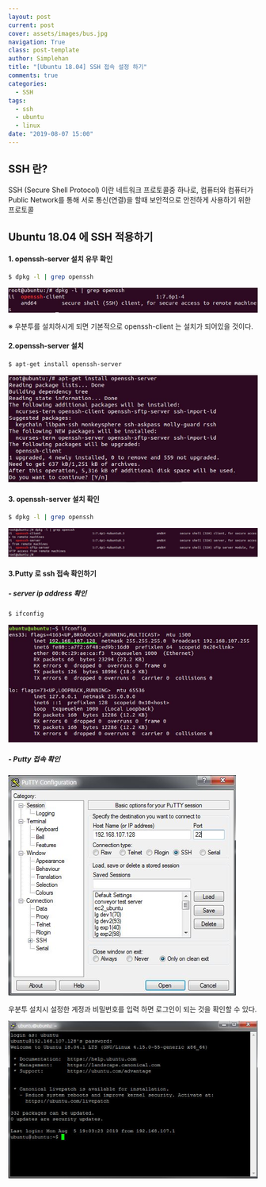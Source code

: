 ```yaml
---
layout: post
current: post
cover: assets/images/bus.jpg
navigation: True
class: post-template
author: Simplehan
title: "[Ubuntu 18.04] SSH 접속 설정 하기"
comments: true
categories:
  - SSH
tags:
  - ssh
  - ubuntu
  - linux
date: "2019-08-07 15:00"
---
```


## SSH 란?

SSH (Secure Shell Protocol) 이란 네트워크 프로토콜중 하나로, 컴퓨터와 컴퓨터가 Public Network를 통해 서로 통신(연결)을 할때 보안적으로 안전하게 사용하기 위한 프로토콜

## Ubuntu 18.04 에 SSH 적용하기

#### 1. openssh-server 설치 유무 확인

```bash
$ dpkg -l | grep openssh
```

![img](\assets\built\images\ssh-how_to_setup_ssh\dpkg-openssh.jpg)

※ 우분투를 설치하시게 되면 기본적으로 openssh-client 는 설치가 되어있을 것이다.

#### 2.openssh-server 설치

```bash
$ apt-get install openssh-server
```

![img](\assets\built\images\ssh-how_to_setup_ssh\install-openssh-server.jpg)

#### 3. openssh-server 설치 확인

```bash
$ dpkg -l | grep openssh
```

![img](\assets\built\images\ssh-how_to_setup_ssh\check-install-openssh.jpg)

#### 3.Putty 로 ssh 접속 확인하기

##### - server ip address 확인

```bash
$ ifconfig
```

![img](\assets\built\images\ssh-how_to_setup_ssh\check-ipadress.jpg)

#####  - Putty 접속 확인 

![img](\assets\built\images\ssh-how_to_setup_ssh\putty.jpg)

우분투 설치시 설정한 계정과 비밀번호를 입력 하면 로그인이 되는 것을 확인할 수 있다.

![img](\assets\built\images\ssh-how_to_setup_ssh\connect.jpg)



